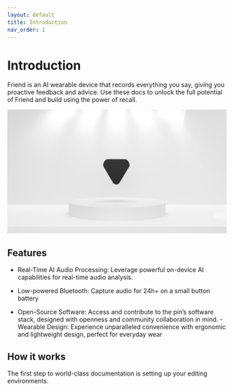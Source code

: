 ```yaml
---
layout: default
title: Introduction
nav_order: 1
---
```


# Introduction

Friend is an AI wearable device that records everything you say, giving you proactive feedback and advice. Use these docs to unlock the full potential of Friend and build using the power of recall.

<img src="../images/mainbanner.jpeg" alt="Friend Banner" width="500">

## Features

- Real-Time AI Audio Processing: Leverage powerful on-device AI capabilities for real-time audio analysis.

- Low-powered Bluetooth: Capture audio for 24h+ on a small button battery

- Open-Source Software: Access and contribute to the pin’s software stack, designed with openness and community collaboration in mind. -Wearable Design: Experience unparalleled convenience with ergonomic and lightweight design, perfect for everyday wear

## How it works

The first step to world-class documentation is setting up your editing environments.
